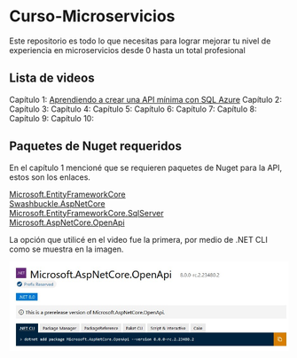 # Curso-Microservicios

Este repositorio es todo lo que necesitas para lograr mejorar tu nivel de experiencia en microservicios desde 0 hasta un total profesional

## Lista de videos

Capítulo 1: [Aprendiendo a crear una API mínima con SQL Azure](https://youtu.be/LFo1Vaz3s_M)
Capítulo 2:
Capítulo 3:
Capítulo 4:
Capítulo 5:
Capítulo 6:
Capítulo 7:
Capítulo 8:
Capítulo 9:
Capítulo 10:

## Paquetes de Nuget requeridos

En el capítulo 1 mencioné que se requieren paquetes de Nuget para la API, estos son los enlaces.

[Microsoft.EntityFrameworkCore](https://www.nuget.org/packages/Microsoft.EntityFrameworkCore)  
[Swashbuckle.AspNetCore](https://www.nuget.org/packages/Swashbuckle.AspNetCore)  
[Microsoft.EntityFrameworkCore.SqlServer](https://www.nuget.org/packages/Microsoft.EntityFrameworkCore.SqlServer/)  
[Microsoft.AspNetCore.OpenApi](https://www.nuget.org/packages/Microsoft.AspNetCore.OpenApi)  

La opción que utilicé en el video fue la primera, por medio de .NET CLI como se muestra en la imagen.

![Nuget](/assets/cap01img01.jpg "Nuget")
